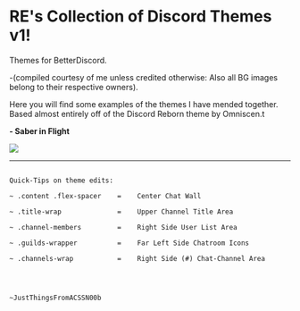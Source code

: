 # RE's Collection of Discord Themes v1!


Themes for BetterDiscord. 

-(compiled courtesy of me unless credited otherwise: Also all BG images belong to their respective owners).

Here you will find some examples of the themes I have mended together. Based almost entirely off of the Discord Reborn theme by Omniscen.t


<b>- Saber in Flight</b>

![](http://i.imgur.com/Z3JITLV.png)



-------------------------------------------------------------------------------------------------------
~~~~~~~~~~~~~~~~~~~~~~~~~~~~~~~~~~~~~~~~~~~~~~~~~~~~~~~~~~~~~~~~~~~~~~~~~~~~~~~~~~~~~~~~~~~~~~~~~~~~~~~

Quick-Tips on theme edits:

~ .content .flex-spacer    =    Center Chat Wall

~ .title-wrap              =    Upper Channel Title Area

~ .channel-members         =    Right Side User List Area

~ .guilds-wrapper          =    Far Left Side Chatroom Icons

~ .channels-wrap           =    Right Side (#) Chat-Channel Area




~JustThingsFromACSSN00b


